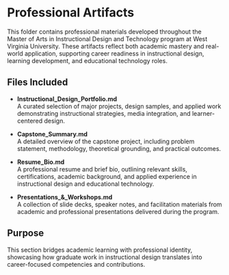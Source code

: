 # Professional Artifacts

This folder contains professional materials developed throughout the Master of Arts in Instructional Design and Technology program at West Virginia University. These artifacts reflect both academic mastery and real-world application, supporting career readiness in instructional design, learning development, and educational technology roles.

## Files Included

- **Instructional_Design_Portfolio.md**  
  A curated selection of major projects, design samples, and applied work demonstrating instructional strategies, media integration, and learner-centered design.

- **Capstone_Summary.md**  
  A detailed overview of the capstone project, including problem statement, methodology, theoretical grounding, and practical outcomes.

- **Resume_Bio.md**  
  A professional resume and brief bio, outlining relevant skills, certifications, academic background, and applied experience in instructional design and educational technology.

- **Presentations_&_Workshops.md**  
  A collection of slide decks, speaker notes, and facilitation materials from academic and professional presentations delivered during the program.

## Purpose

This section bridges academic learning with professional identity, showcasing how graduate work in instructional design translates into career-focused competencies and contributions.
